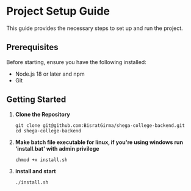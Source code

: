 # Project Setup Guide

This guide provides the necessary steps to set up and run the project.

## Prerequisites

Before starting, ensure you have the following installed:

- Node.js 18 or later and npm
- Git

## Getting Started

1. **Clone the Repository**

   ```Terminal
   git clone git@github.com:BisratGirma/shega-college-backend.git
   cd shega-college-backend
   ```

2. **Make batch file executable for linux, if you're using windows run 'install.bat' with admin privilege**

   ```Terminal
   chmod +x install.sh
   ```

3. **install and start**

   ```Terminal
   ./install.sh
   ```
